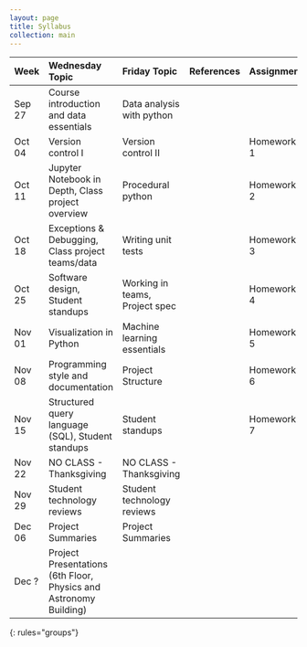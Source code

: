 ```yaml
---
layout: page
title: Syllabus
collection: main
---
```


| Week      | Wednesday Topic | Friday Topic   | References | Assignment |
|:------------|:-------------|:----------------|:-------------------|:-------------|
|Sep 27 |Course introduction and data essentials           | Data analysis with python      | |            |
|Oct 04 |Version control I                                 | Version control II             | | Homework 1 |
|Oct 11 |Jupyter Notebook in Depth, Class project overview | Procedural python              | | Homework 2 |
|Oct 18 |Exceptions & Debugging, Class project teams/data  | Writing unit tests             | | Homework 3 |
|Oct 25 |Software design, Student standups                 | Working in teams, Project spec | | Homework 4 |
|Nov 01 |Visualization in Python                           | Machine learning essentials    | | Homework 5 |
|Nov 08 |Programming style and documentation               | Project Structure              | | Homework 6 |
|Nov 15 |Structured query language (SQL), Student standups | Student standups               | | Homework 7 |
|Nov 22 |NO CLASS - Thanksgiving                           | NO CLASS - Thanksgiving        | |            |
|Nov 29 |Student technology reviews                        | Student technology reviews     | |            |
|Dec 06 |Project Summaries                                 | Project Summaries              | |            |
|Dec ?  | Project Presentations (6th Floor, Physics and Astronomy Building) | | |
{: rules="groups"}
